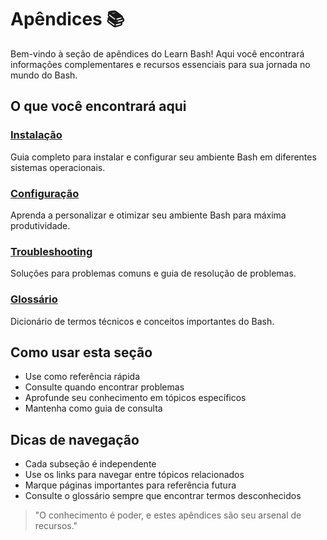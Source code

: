 # Apêndices 📚

Bem-vindo à seção de apêndices do Learn Bash! Aqui você encontrará informações complementares e recursos essenciais para sua jornada no mundo do Bash.

## O que você encontrará aqui

### [Instalação](installation.md)
Guia completo para instalar e configurar seu ambiente Bash em diferentes sistemas operacionais.

### [Configuração](configuration.md)
Aprenda a personalizar e otimizar seu ambiente Bash para máxima produtividade.

### [Troubleshooting](troubleshooting.md)
Soluções para problemas comuns e guia de resolução de problemas.

### [Glossário](glossary.md)
Dicionário de termos técnicos e conceitos importantes do Bash.

## Como usar esta seção

- Use como referência rápida
- Consulte quando encontrar problemas
- Aprofunde seu conhecimento em tópicos específicos
- Mantenha como guia de consulta

## Dicas de navegação

- Cada subseção é independente
- Use os links para navegar entre tópicos relacionados
- Marque páginas importantes para referência futura
- Consulte o glossário sempre que encontrar termos desconhecidos

> "O conhecimento é poder, e estes apêndices são seu arsenal de recursos."